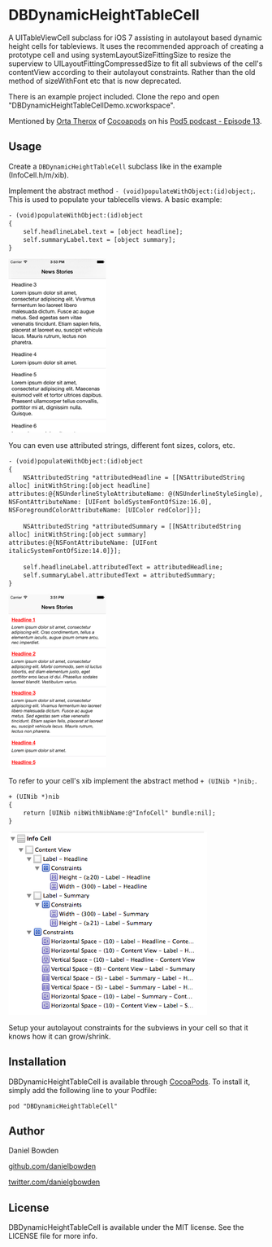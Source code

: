 # DBDynamicHeightTableCell

A UITableViewCell subclass for iOS 7 assisting in autolayout based dynamic height cells for tableviews. It uses the recommended approach of creating a prototype cell and using systemLayoutSizeFittingSize to resize the superview to UILayoutFittingCompressedSize to fit all subviews of the cell's contentView according to their autolayout constraints. Rather than the old method of sizeWithFont etc that is now deprecated.

There is an example project included. Clone the repo and open "DBDynamicHeightTableCellDemo.xcworkspace".

Mentioned by [Orta Therox](https://github.com/orta) of [Cocoapods](http://cocoapods.org) on his [Pod5 podcast - Episode 13](http://pod5.io/episode13/).

## Usage

Create a ```DBDynamicHeightTableCell``` subclass like in the example (InfoCell.h/m/xib).

Implement the abstract method ```- (void)populateWithObject:(id)object;```. This is used to populate your tablecells views. A basic example:

```objc
- (void)populateWithObject:(id)object
{
    self.headlineLabel.text = [object headline];
    self.summaryLabel.text = [object summary];
}
```

[![Plain text labels](/Example/Screenshots/DBDynamicHeightTableCell-PlainLabels-small.png?raw=true)](/Example/Screenshots/DBDynamicHeightTableCell-PlainLabels.png?raw=true)

You can even use attributed strings, different font sizes, colors, etc.

```objc
- (void)populateWithObject:(id)object
{
    NSAttributedString *attributedHeadline = [[NSAttributedString alloc] initWithString:[object headline] attributes:@{NSUnderlineStyleAttributeName: @(NSUnderlineStyleSingle), NSFontAttributeName: [UIFont boldSystemFontOfSize:16.0], NSForegroundColorAttributeName: [UIColor redColor]}];

    NSAttributedString *attributedSummary = [[NSAttributedString alloc] initWithString:[object summary] attributes:@{NSFontAttributeName: [UIFont italicSystemFontOfSize:14.0]}];
    
    self.headlineLabel.attributedText = attributedHeadline;
    self.summaryLabel.attributedText = attributedSummary;
}
```

[![Attributed text labels](/Example/Screenshots/DBDynamicHeightTableCell-AttributedLabels-small.png?raw=true)](/Example/Screenshots/DBDynamicHeightTableCell-AttributedLabels.png?raw=true)

To refer to your cell's xib implement the abstract method ```+ (UINib *)nib;```.

```objc
+ (UINib *)nib
{
    return [UINib nibWithNibName:@"InfoCell" bundle:nil];
}
```

![Autolayout constraints](/Example/Screenshots/DBDynamicHeightTableCell-AutolayoutConstraints.png?raw=true "DBDynamicHeightTableCell-AutolayoutConstraints")

Setup your autolayout constraints for the subviews in your cell so that it knows how it can grow/shrink.



## Installation

DBDynamicHeightTableCell is available through [CocoaPods](http://cocoapods.org). To install
it, simply add the following line to your Podfile:

    pod "DBDynamicHeightTableCell"

## Author

Daniel Bowden

[github.com/danielbowden](https://github.com/danielbowden)

[twitter.com/danielgbowden](https://twitter.com/danielgbowden)

## License

DBDynamicHeightTableCell is available under the MIT license. See the LICENSE file for more info.

